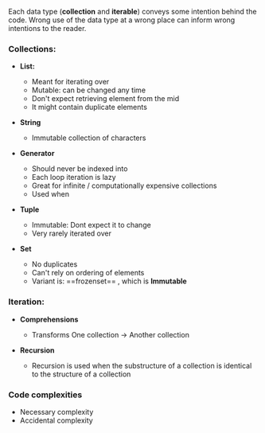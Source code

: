 Each data type (**collection** and **iterable**) conveys some intention behind the code. Wrong use of the data type at a wrong place can inform wrong intentions to the reader.

### Collections:
- **List:**
	- Meant for iterating over
	- Mutable: can be changed any time
	- Don't expect retrieving element from the mid
	- It might contain duplicate elements

- **String**
	- Immutable collection of characters

- **Generator**
	- Should never be indexed into
	- Each loop iteration is lazy
	- Great for infinite / computationally expensive collections
	- Used when 

- **Tuple**
	- Immutable: Dont expect it to change
	- Very rarely iterated over 

- **Set**
	- No duplicates
	- Can't rely on ordering of elements
	- Variant is: ==frozenset== , which is **Immutable**


### Iteration:
- **Comprehensions**
	- Transforms One collection -> Another collection

- **Recursion**
	- Recursion is used when the substructure of a collection is identical to the structure of a collection


### Code complexities
- Necessary complexity
- Accidental complexity